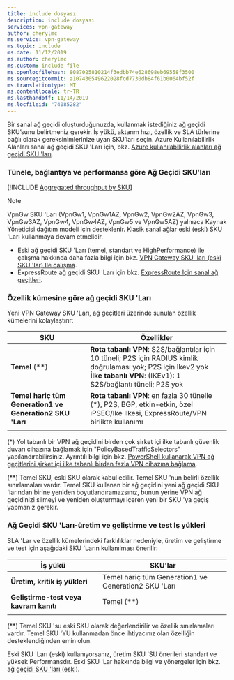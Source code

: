 ```yaml
---
title: include dosyası
description: include dosyası
services: vpn-gateway
author: cherylmc
ms.service: vpn-gateway
ms.topic: include
ms.date: 11/12/2019
ms.author: cherylmc
ms.custom: include file
ms.openlocfilehash: 8087025810214f3edbb74e628698eb69558f3500
ms.sourcegitcommit: a107430549622028fcd7730db84f61b0064bf52f
ms.translationtype: MT
ms.contentlocale: tr-TR
ms.lasthandoff: 11/14/2019
ms.locfileid: "74085282"
---
```

Bir sanal ağ geçidi oluşturduğunuzda, kullanmak istediğiniz ağ geçidi SKU’sunu belirtmeniz gerekir. İş yükü, aktarım hızı, özellik ve SLA türlerine bağlı olarak gereksinimlerinize uyan SKU’ları seçin. Azure Kullanılabilirlik Alanları sanal ağ geçidi SKU 'Ları için, bkz. [Azure kullanılabilirlik alanları ağ geçidi SKU 'ları](../articles/vpn-gateway/about-zone-redundant-vnet-gateways.md).

###  <a name="benchmark"></a>Tünele, bağlantıya ve performansa göre Ağ Geçidi SKU’ları

[!INCLUDE [Aggregated throughput by SKU](./vpn-gateway-table-gwtype-aggtput-include.md)]

> [!NOTE]
> VpnGw SKU 'Ları (VpnGw1, VpnGw1AZ, VpnGw2, VpnGw2AZ, VpnGw3, VpnGw3AZ, VpnGw4, VpnGw4AZ, VpnGw5 ve VpnGw5AZ) yalnızca Kaynak Yöneticisi dağıtım modeli için desteklenir. Klasik sanal ağlar eski (eski) SKU 'Ları kullanmaya devam etmelidir.
>  * Eski ağ geçidi SKU 'Ları (temel, standart ve HighPerformance) ile çalışma hakkında daha fazla bilgi için bkz. [VPN Gateway SKU 'ları (eski SKU 'lar) Ile çalışma](../articles/vpn-gateway/vpn-gateway-about-skus-legacy.md).
>  * ExpressRoute ağ geçidi SKU 'Ları için bkz. [ExpressRoute Için sanal ağ geçitleri](../articles/expressroute/expressroute-about-virtual-network-gateways.md).
>

###  <a name="feature"></a>Özellik kümesine göre ağ geçidi SKU 'Ları

Yeni VPN Gateway SKU 'Ları, ağ geçitleri üzerinde sunulan özellik kümelerini kolaylaştırır:

| **SKU**| **Özellikler**|
| ---    | ---         |
|**Temel** (\*\*)   | **Rota tabanlı VPN**: S2S/bağlantılar için 10 tüneli; P2S için RADIUS kimlik doğrulaması yok; P2S için Ikev2 yok<br>**İlke tabanlı VPN**: (IKEv1): 1 S2S/bağlantı tüneli; P2S yok|
| **Temel hariç tüm Generation1 ve Generation2 SKU 'Ları** | **Rota tabanlı VPN**: en fazla 30 tünelle (*), P2S, BGP, etkin-etkin, özel ıPSEC/Ike Ilkesi, ExpressRoute/VPN birlikte kullanımı |
|        |             |

(*) Yol tabanlı bir VPN ağ geçidini birden çok şirket içi ilke tabanlı güvenlik duvarı cihazına bağlamak için "PolicyBasedTrafficSelectors" yapılandırabilirsiniz. Ayrıntılı bilgi için bkz. [PowerShell kullanarak VPN ağ geçitlerini şirket içi ilke tabanlı birden fazla VPN cihazına bağlama](../articles/vpn-gateway/vpn-gateway-connect-multiple-policybased-rm-ps.md).

(\*\*) Temel SKU, eski SKU olarak kabul edilir. Temel SKU 'nun belirli özellik sınırlamaları vardır. Temel SKU kullanan bir ağ geçidini yeni ağ geçidi SKU 'larından birine yeniden boyutlandıramazsınız, bunun yerine VPN ağ geçidinizi silmeyi ve yeniden oluşturmayı içeren yeni bir SKU 'ya geçiş yapmanız gerekir.

###  <a name="workloads"></a>Ağ Geçidi SKU 'Ları-üretim ve geliştirme ve test Iş yükleri

SLA 'Lar ve özellik kümelerindeki farklılıklar nedeniyle, üretim ve geliştirme ve test için aşağıdaki SKU 'Ların kullanılması önerilir:

| **İş yükü**                       | **SKU'lar**               |
| ---                                | ---                    |
| **Üretim, kritik iş yükleri** | Temel hariç tüm Generation1 ve Generation2 SKU 'Ları |
| **Geliştirme-test veya kavram kanıtı**   | Temel (\*\*)                 |
|                                    |                        |

(\*\*) Temel SKU 'su eski SKU olarak değerlendirilir ve özellik sınırlamaları vardır. Temel SKU 'YU kullanmadan önce ihtiyacınız olan özelliğin desteklendiğinden emin olun.

Eski SKU 'Ları (eski) kullanıyorsanız, üretim SKU 'SU önerileri standart ve yüksek Performansdır. Eski SKU 'Lar hakkında bilgi ve yönergeler için bkz. [ağ geçidi SKU 'ları (eski)](../articles/vpn-gateway/vpn-gateway-about-skus-legacy.md).

